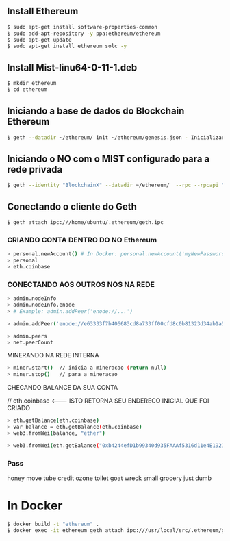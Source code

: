 ## Install Ethereum
```sh
$ sudo apt-get install software-properties-common
$ sudo add-apt-repository -y ppa:ethereum/ethereum
$ sudo apt-get update
$ sudo apt-get install ethereum solc -y
```
## Install Mist-linu64-0-11-1.deb
```sh
$ mkdir ethereum
$ cd ethereum
```

## Iniciando a base de dados do Blockchain Ethereum
```sh
$ geth --datadir ~/ethereum/ init ~/ethereum/genesis.json - Inicializar nova base
```

## Iniciando o NO com  o MIST configurado para a rede privada
```sh
$ geth --identity "BlockchainX" --datadir ~/ethereum/  --rpc --rpcapi "db,eth,net,web3" --rpcport "8545" --rpccorsdomain "*"  --ipcpath  ~/.ethereum/geth.ipc --networkid 777
```

## Conectando o cliente do Geth
```sh
$ geth attach ipc:///home/ubuntu/.ethereum/geth.ipc
```

### CRIANDO CONTA DENTRO DO NO Ethereum

```sh
> personal.newAccount() # In Docker: personal.newAccount('myNewPassword')
> personal
> eth.coinbase
```

### CONECTANDO AOS OUTROS NOS NA REDE
```sh
> admin.nodeInfo
> admin.nodeInfo.enode
> # Example: admin.addPeer('enode://...')
```

```sh
> admin.addPeer('enode://e63333f7b406683cd8a733ff00cfd8c0b81323d34ab1a561a401f6981cd1742bf911de33a8274dcced282473c035cdf035931401bc397d4c97c8b2006e49d500@[172.16.60.122]:30303')
```

```sh
> admin.peers
> net.peerCount
```

MINERANDO NA REDE INTERNA

```sh
> miner.start()  // inicia a mineracao (return null)
> miner.stop()   // para a mineracao
```

CHECANDO BALANCE DA SUA CONTA

// eth.coinbase <--- ISTO RETORNA SEU ENDERECO INICIAL QUE FOI CRIADO

```sh
> eth.getBalance(eth.coinbase)
> var balance = eth.getBalance(eth.coinbase)
> web3.fromWei(balance, "ether")
```

```sh
> web3.fromWei(eth.getBalance("0xb4244efD1b99340d935FAAAf5316d11e4E1921eb"), "ether")
```

### Pass
honey move tube credit ozone toilet goat wreck small grocery just dumb


# In Docker
```sh
$ docker build -t "ethereum" .
$ docker exec -it ethereum geth attach ipc:///usr/local/src/.ethereum/geth.ipc
```
